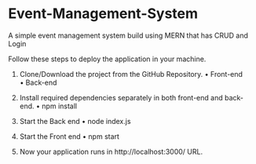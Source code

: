 # Event-Management-System
A simple event management system build using MERN that has CRUD and Login





Follow these steps to deploy the application in your machine.


1.	Clone/Download the project from the GitHub Repository.
        •	Front-end	  
        •	Back-end     

2.	Install required dependencies separately in both front-end and back-end.
        •	npm install

3.	Start the Back end
        •	node index.js

4.	Start the Front end
        •	npm start

5.	Now your application runs in http://localhost:3000/ URL.
